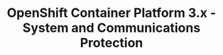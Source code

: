 ---
permalink: /product-documents/openshift-container-platform-3/nist-800-53/sc/
layout: control_response
title: OpenShift Container Platform 3.x - System and Communications Protection
category: Product Documents
lead: |
  Control responses for NIST 800-53 rev4.
subnav:
  data: components.openshift-container-platform-3.policies.SC-Systems_and_Communications_Protection.component
  href: ['#%', control_key]
  text: control_key
product_info:
  name: OpenShift Container Platform 3.x
  opencontrol_component: openshift-container-platform-3
  control_family: SC-Systems_and_Communications_Protection
---